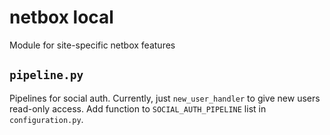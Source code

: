 # netbox local

Module for site-specific netbox features

## `pipeline.py`

Pipelines for social auth.  Currently, just `new_user_handler` to give
new users read-only access.  Add function to `SOCIAL_AUTH_PIPELINE` list
in `configuration.py`.
